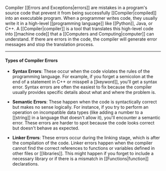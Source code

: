 Compiler [[Errors and Exceptions|errors]] are mistakes in a program's source code that prevent it from being successfully [[Compiler|compiled]] into an executable program. When a programmer writes code, they usually write it in a high-level [[programming language]] like [[Python]], Java, or C++. A [[Compiler|compiler]] is a tool that translates this high-level code into [[machine code]] that a [[Computers and Computing|computer]] can understand. If there are errors in the code, the compiler will generate error messages and stop the translation process.

---
#### Types of Compiler Errors

 * **Syntax Errors**: These occur when the code violates the rules of the programming language. For example, if you forget a semicolon at the end of a statement in C++ or misspell a [[keyword]], you'll get a syntax error. Syntax errors are often the easiest to fix because the compiler usually provides specific details about what and where the problem is.
 
 * **Semantic Errors**: These happen when the code is syntactically correct but makes no sense logically. For instance, if you try to perform an operation on incompatible data types (like adding a number to a [[string]] in a language that doesn't allow it), you'll encounter a semantic error. These errors are harder to spot because the code looks correct but doesn't behave as expected.
 
 * **Linker Errors**: These errors occur during the linking stage, which is after the compilation of the code. Linker errors happen when the compiler cannot find the correct references to functions or variables defined in other files or [[libraries]]. This might happen if you forget to include a necessary library or if there is a mismatch in [[Functions|function]] declarations.


